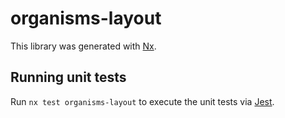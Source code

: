 # organisms-layout

This library was generated with [Nx](https://nx.dev).

## Running unit tests

Run `nx test organisms-layout` to execute the unit tests via [Jest](https://jestjs.io).
